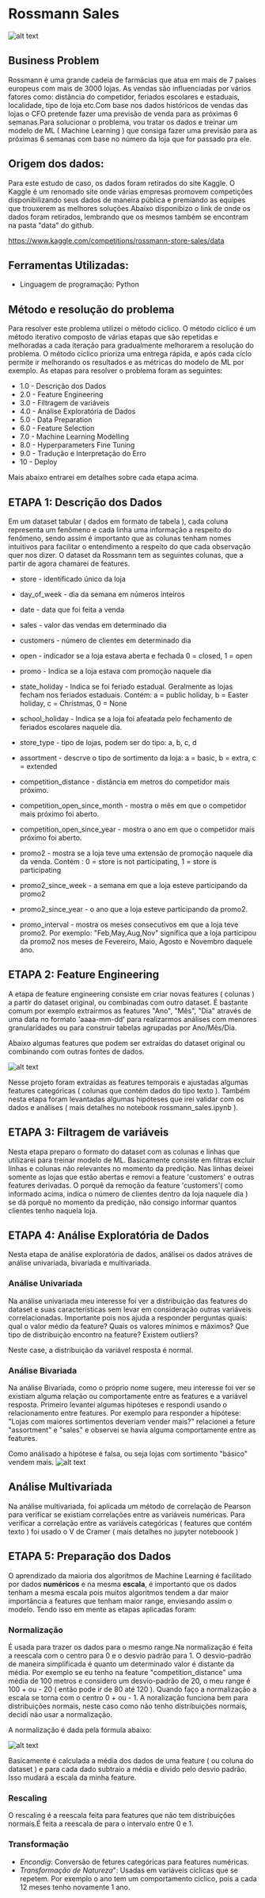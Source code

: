 # Rossmann Sales
![alt text]( https://github.com/OscarFantozzi/rossmann_sales/blob/main/img/rossmann.jpg)

## Business Problem
Rossmann é uma grande cadeia de farmácias que atua em mais de 7 países europeus com mais de 3000 lojas. As vendas são influenciadas por vários fatores como: distância do competidor, feriados escolares e estaduais, localidade, tipo de loja etc.Com base nos dados históricos de vendas das lojas o CFO pretende fazer uma previsão de venda para as próximas 6 semanas.Para solucionar o problema, vou tratar os dados e treinar um modelo de ML ( Machine Learning ) que consiga fazer uma previsão para as próximas 6 semanas com base no número da loja que for passado pra ele.

## Origem dos dados:
Para este estudo de caso, os dados foram retirados do site Kaggle. O Kaggle é um renomado site onde várias empresas promovem competições disponibilizando seus dados de maneira pública e premiando as equipes que trouxerem as melhores soluções.Abaixo disponibizo o link de onde os dados foram retirados, lembrando que os mesmos também se encontram na pasta "data" do github.

https://www.kaggle.com/competitions/rossmann-store-sales/data

## Ferramentas Utilizadas:
* Linguagem de programação: Python

## Método e resolução do problema
Para resolver este problema utilizei o método cíclico. O método cíclico 
é um método iterativo composto de várias etapas que são repetidas e melhoradas a cada iteração para gradualmente melhorarem a resolução do problema. O método cíclico prioriza uma entrega rápida, e após cada cíclo permite ir melhorando os resultados e as métricas do modelo de ML por exemplo.
As etapas para resolver o problema foram as seguintes:
* 1.0 - Descrição dos Dados
* 2.0 - Feature Engineering
* 3.0 - Filtragem de variáveis
* 4.0 - Análise Exploratória de Dados
* 5.0 - Data Preparation
* 6.0 - Feature Selection
* 7.0 - Machine Learning Modelling
* 8.0 - Hyperparameters Fine Tuning
* 9.0 - Tradução e Interpretação do Erro
* 10  - Deploy

Mais abaixo entrarei em detalhes sobre cada etapa acima.

## ETAPA 1: Descrição dos Dados
Em um dataset tabular ( dados em formato de tabela ), cada coluna representa um fenômeno e cada linha uma informação a respeito do fenômeno, sendo assim é importanto que as colunas tenham nomes intuitivos para facilitar o entendimento a respeito do que cada observação quer nos dizer. O dataset da Rossmann tem as seguintes colunas, que a partir de agora chamarei de features.

* store - identificado único da loja
  
* day_of_week - dia da semana em números inteiros

* date - data que foi feita a venda

* sales - valor das vendas em determinado dia

* customers - número de clientes em determinado dia

* open - indicador se a loja estava aberta e fechada 0 = closed, 1 = open

* promo - Indica se a loja estava com promoção naquele dia

* state_holiday - Indica se foi feriado estadual. Geralmente as lojas fecham nos feriados estaduais. Contém: a = public holiday, b = Easter holiday, c = Christmas, 0 = None

* school_holiday - Indica se a loja foi afeatada pelo fechamento de feriados escolares naquele dia.

* store_type - tipo de lojas, podem ser do tipo: a, b, c, d

* assortment - descrve o tipo de sortimento da loja: a = basic, b = extra, c = extended

* competition_distance - distância em metros do competidor mais próximo.

* competition_open_since_month - mostra o mês em que o competidor mais próximo foi aberto.

* competition_open_since_year - mostra o ano em que o competidor mais próximo foi aberto.

* promo2 - mostra se a loja teve uma extensão de promoção naquele dia da venda. Contém :  0 = store is not participating, 1 = store is participating

* promo2_since_week - a semana em que a loja esteve participando da promo2

* promo2_since_year - o ano que a loja esteve participando da promo2.

* promo_interval - mostra os meses consecutivos em que a loja teve promo2. Por exemplo: "Feb,May,Aug,Nov" significa que a loja participou da promo2 nos meses de Fevereiro, Maio, Agosto e Novembro daquele ano.


## ETAPA 2: Feature Engineering

A etapa de feature engineering consiste em criar novas features ( colunas ) a partir do dataset original, ou combinadas com outro dataset. É bastante comum por exemplo extrairmos as features "Ano", "Mês", "Dia" através de uma data no formato 'aaaa-mm-dd' para realizarmos análises com menores granularidades ou para construir tabelas agrupadas por Ano/Mês/Dia.

Abaixo algumas features que podem ser extraídas do dataset original ou combinando com outras fontes de dados.

![alt text]( https://github.com/OscarFantozzi/rossmann_sales/blob/main/img/img_hypothesis.jpg)

Nesse projeto foram extraídas as features temporais e ajustadas algumas features categóricas ( colunas que contém dados do tipo texto ). Também nesta etapa foram levantadas algumas hipóteses que irei validar com os dados e análises ( mais detalhes no notebook rossmann_sales.ipynb ).

## ETAPA 3: Filtragem de variáveis

Nesta etapa preparo o formato do dataset com as colunas e linhas que utilizarei para treinar modelo de ML. Basicamente consiste em filtras excluir linhas e colunas não relevantes no momento da predição. 
Nas linhas deixei somente as lojas que estão abertas e removi a feature 'customers' e outras features derivadas. O porquê da remoção da feature 'customers'( como informado acima, indica o número de clientes dentro da loja naquele dia ) se dá porquê no momento da predição, não consigo informar quantos clientes tenho naquela loja. 

## ETAPA 4: Análise Exploratória de Dados

Nesta etapa de análise exploratória de dados, análisei os dados atráves de análise univariada, bivariada e multivariada.

### Análise Univariada

Na análise univariada meu interesse foi ver a distribuição das features do dataset e suas características sem levar em consideração outras variáveis correlacionadas. Importante pois nos ajuda a responder perguntas quais: qual o valor médio da feature? Quais os valores mínimos e máximos? Que tipo de distribuição encontro na feature? Existem outliers?

Neste case, a distribuição da variável resposta é normal.

### Análise Bivariada

Na análise Bivariada, como o próprio nome sugere, meu interesse foi ver se existiam alguma relação ou comportamente entre as features e a variável resposta. Primeiro levantei algumas hipóteses e respondi usando o relacionamento entre features. Por exemplo para responder a hipótese: "Lojas com maiores sortimentos deveriam vender mais?" relacionei a feture "assortment" e "sales" e observei se havia alguma comportamente entre as features.

Como análisado a hipótese é falsa, ou seja lojas com sortimento "básico" vendem mais.
![alt text]( https://github.com/OscarFantozzi/rossmann_sales/blob/main/img/analise_bivariada.jpg)

## Análise Multivariada

Na análise multivariada, foi aplicada um método de correlação de Pearson para verificar se existiam correlações entre as variáveis numéricas. Para verificar a correlação entre as variáveis categóricas ( features que contém texto ) foi usado o V de Cramer ( mais detalhes no jupyter noteboook )

## ETAPA 5: Preparação dos Dados

O aprendizado da maioria dos algoritmos de Machine Learning é facilitado por dados **numéricos**  e na mesma **escala**, é importanto que os dados tenham a mesma escala pois muitos algoritmos tendem a dar maior importância a features que tenham maior range, enviesando assim o modelo. Tendo isso em mente as etapas aplicadas foram:

### Normalização

É usada para trazer os dados para o mesmo range.Na normalização é feita a reescala com o centro para 0 e o desvio padrão para 1. O desvio-padrão de maneira simplificada é quanto um determinado valor é distante da média. Por exemplo se eu tenho na feature "competition_distance" uma média de 100 metros e considero um desvio-padrão de 20, o meu range é 100 + ou - 20 ( então pode ir de 80 até 120 ). Quando faço a normalização a escala se torna com o centro 0 + ou - 1.
A noralização funciona bem para distribuições normais, neste caso como não tenho distribuições normais, decidi não usar a normalização.

A normalização é dada pela fórmula abaixo:

![alt text]( https://github.com/OscarFantozzi/rossmann_sales/blob/main/img/normalizacao.jpg)

Basicamente é calculada a média dos dados de uma feature ( ou coluna do dataset ) e para cada dado subtraio a média e divido pelo desvio padrão.
Isso mudará a escala da minha feature.

### Rescaling

O rescaling é a reescala feita para features que não tem distribuições normais.É feita a reescala de para o intervalo entre 0 e 1.

### Transformação

- *Encondig*: Conversão de fetures categóricas para features numéricas.
- *Transformação de Natureza*": Usadas em variáveis cíclicas que se repetem. Por exemplo o ano tem um comportamento cíclico, pois a cada 12 meses tenho novamente 1 ano.
  




